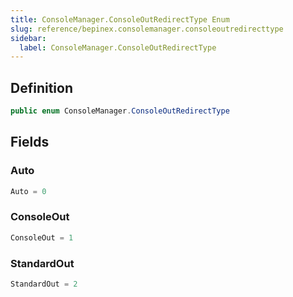 ```yaml
---
title: ConsoleManager.ConsoleOutRedirectType Enum
slug: reference/bepinex.consolemanager.consoleoutredirecttype
sidebar:
  label: ConsoleManager.ConsoleOutRedirectType
---
```

## Definition

```csharp title="C#"
public enum ConsoleManager.ConsoleOutRedirectType
```


## Fields

### Auto

```csharp title="C#"
Auto = 0
```

### ConsoleOut

```csharp title="C#"
ConsoleOut = 1
```

### StandardOut

```csharp title="C#"
StandardOut = 2
```